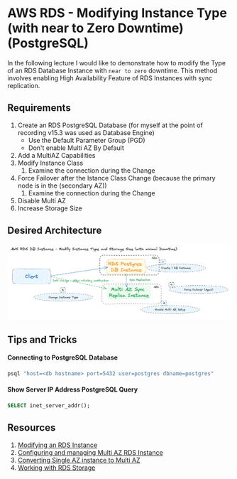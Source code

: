 # AWS RDS - Modifying Instance Type (with near to Zero Downtime) (PostgreSQL)
In the following lecture I would like to demonstrate how to modify the Type of an RDS Database Instance with `near to zero` downtime. This method involves enabling High Availability Feature of RDS Instances with sync replication.

## Requirements
1. Create an RDS PostgreSQL Database (for myself at the point of recording v15.3 was used as Database Engine)
    - Use the Default Parameter Group (PGD)
    - Don't enable Multi AZ By Default
1. Add a MultiAZ Capabilities
1. Modify Instance Class
    1. Examine the connection during the Change
1. Force Failover after the Istance Class Change (because the primary node is in the (secondary AZ))
    1. Examine the connection during the Change
1. Disable Multi AZ
1. Increase Storage Size


## Desired Architecture
![RDS Parameters Group Picture](./rds-modify-instance-type-and-storage-size-01.png)

## Tips and Tricks
#### Connecting to PostgreSQL Database
```sh
psql "host=<db hostname> port=5432 user=postgres dbname=postgres"
```

#### Show Server IP Address PostgreSQL Query
```sql
SELECT inet_server_addr();
```
## Resources
1. [Modifying an RDS Instance](https://docs.aws.amazon.com/AmazonRDS/latest/UserGuide/Overview.DBInstance.Modifying.html)
1. [Configuring and managing Multi AZ RDS Instance](https://docs.aws.amazon.com/AmazonRDS/latest/UserGuide/Concepts.MultiAZ.html)
1. [Converting Single AZ instance to Multi AZ](https://repost.aws/knowledge-center/rds-convert-single-az-multi-az)
1. [Working with RDS Storage](https://docs.aws.amazon.com/AmazonRDS/latest/UserGuide/USER_PIOPS.StorageTypes.html)
